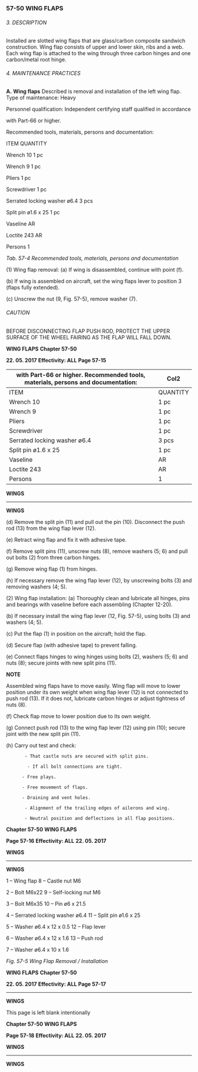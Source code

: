 ### 57-50 WING FLAPS

###### 3. DESCRIPTION
Installed are slotted wing flaps that are glass/carbon composite sandwich
construction. Wing flap consists of upper and lower skin, ribs and a web. Each wing
flap is attached to the wing through three carbon hinges and one carbon/metal root
hinge.

###### 4. MAINTENANCE PRACTICES

**A.** **Wing flaps**
Described is removal and installation of the left wing flap.
Type of maintenance: Heavy

Personnel qualification: Independent certifying staff qualified in accordance

with Part-66 or higher.

Recommended tools, materials, persons and documentation:

ITEM QUANTITY

Wrench 10 1 pc

Wrench 9 1 pc

Pliers 1 pc

Screwdriver 1 pc

Serrated locking washer ø6.4 3 pcs

Split pin ø1.6 x 25 1 pc

Vaseline AR

Loctite 243 AR

Persons 1

_Tab. 57-4 Recommended tools, materials, persons and documentation_

(1) Wing flap removal:
(a) If wing is disassembled, continue with point (f).

(b) If wing is assembled on aircraft, set the wing flaps lever to position 3
(flaps fully extended).

(c) Unscrew the nut (9, Fig. 57-5), remove washer (7).

###### CAUTION

BEFORE DISCONNECTING FLAP PUSH ROD, PROTECT
THE UPPER SURFACE OF THE WHEEL FAIRING AS THE
FLAP WILL FALL DOWN.

**WING FLAPS** **Chapter 57-50**

**22. 05. 2017** **Effectivity: ALL** **Page 57-15**

|with Part-66 or higher. Recommended tools, materials, persons and documentation:|Col2|
|---|---|
|ITEM|QUANTITY|
|Wrench 10|1 pc|
|Wrench 9|1 pc|
|Pliers|1 pc|
|Screwdriver|1 pc|
|Serrated locking washer ø6.4|3 pcs|
|Split pin ø1.6 x 25|1 pc|
|Vaseline|AR|
|Loctite 243|AR|
|Persons|1|


**WINGS**


-----

**WINGS**

(d) Remove the split pin (11) and pull out the pin (10). Disconnect the
push rod (13) from the wing flap lever (12).

(e) Retract wing flap and fix it with adhesive tape.

(f) Remove split pins (11), unscrew nuts (8), remove washers (5; 6) and
pull out bolts (2) from three carbon hinges.

(g) Remove wing flap (1) from hinges.

(h) If necessary remove the wing flap lever (12), by unscrewing bolts (3)
and removing washers (4; 5).

(2) Wing flap installation:
(a) Thoroughly clean and lubricate all hinges, pins and bearings with
vaseline before each assembling (Chapter 12-20).

(b) If necessary install the wing flap lever (12, Fig. 57-5), using bolts (3)
and washers (4; 5).

(c) Put the flap (1) in position on the aircraft; hold the flap.

(d) Secure flap (with adhesive tape) to prevent falling.

(e) Connect flaps hinges to wing hinges using bolts (2), washers (5; 6)
and nuts (8); secure joints with new split pins (11).

**NOTE**

Assembled wing flaps have to move easily. Wing flap will move
to lower position under its own weight when wing flap lever (12)
is not connected to push rod (13). If it does not, lubricate carbon
hinges or adjust tightness of nuts (8).

(f) Check flap move to lower position due to its own weight.

(g) Connect push rod (13) to the wing flap lever (12) using pin (10);
secure joint with the new split pin (11).

(h) Carry out test and check:

           - That castle nuts are secured with split pins.

            - If all bolt connections are tight.

          - Free plays.

          - Free movement of flaps.

          - Draining and vent holes.

           - Alignment of the trailing edges of ailerons and wing.

           - Neutral position and deflections in all flap positions.

**Chapter 57-50** **WING FLAPS**

**Page 57-16** **Effectivity: ALL** **22. 05. 2017**


**WINGS**


-----

**WINGS**

1 – Wing flap 8 – Castle nut M6

2 – Bolt M6x22 9 – Self-locking nut M6

3 – Bolt M6x35 10 – Pin ø6 x 21.5

4 – Serrated locking washer ø6.4 11 – Split pin ø1.6 x 25

5 – Washer ø6.4 x 12 x 0.5 12 – Flap lever

6 – Washer ø6.4 x 12 x 1.6 13 – Push rod

7 – Washer ø6.4 x 10 x 1.6

_Fig. 57-5 Wing Flap Removal / Installation_

**WING FLAPS** **Chapter 57-50**

**22. 05. 2017** **Effectivity: ALL** **Page 57-17**


-----

**WINGS**

This page is left blank intentionally

**Chapter 57-50** **WING FLAPS**

**Page 57-18** **Effectivity: ALL** **22. 05. 2017**


**WINGS**


-----

**WINGS**


